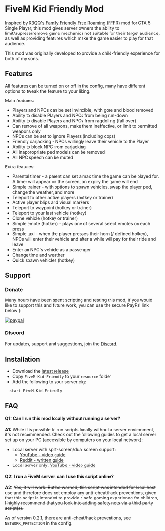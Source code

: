 # FiveM Kid Friendly Mod

Inspired by [R3QQ's Family Friendly Free Roaming (FFFR)](https://sites.google.com/view/r3qq/family-friendly-free-roaming/fffr-3-0) mod for GTA 5 Single Player, this mod gives server owners the ability to limit/supress/remove game mechanics not suitable for their target audience, as well as providing features which make the game easier to play for that audience.

This mod was originally developed to provide a child-friendly experience for both of my sons.


## Features

All features can be turned on or off in the config, many have different options to tweak the feature to your liking.

Main features:

* Players and NPCs can be set invincible, with gore and blood removed
* Ability to disable Players and NPCs from being run-down
* Ability to disable Players and NPCs from ragdolling (fall over)
* Can remove of all weapons, make them ineffective, or limit to permitted weapons only
* NPCs can be set to ignore Players (including cops)
* Friendly carjacking - NPCs willingly leave their vehicle to the Player
* Ability to block NPC from carjacking
* All inappropriate ped models can be removed
* All NPC speech can be muted

Extra features:

* Parental timer - a parent can set a max time the game can be played for. A timer will appear on the screen, on expiry the game will end
* Simple trainer - with options to spawn vehicles, swap the player ped, change the weather, and more
* Teleport to other active players (hotkey or trainer)
* Active player blips and visual markers
* Teleport to waypoint (hotkey or trainer)
* Teleport to your last vehicle (hotkey)
* Clone vehicle (hotkey or trainer)
* Simple emote (hotkey) - plays one of several select emotes on each press
* Simple taxi - when the player presses their horn (/ defined hotkey), NPCs will enter their vehicle and after a while will pay for their ride and leave
* Enter an NPC's vehicle as a passenger
* Change time and weather
* Quick spawn vehicles (hotkey)



## Support
### Donate

Many hours have been spent scripting and testing this mod, if you would like to support this and future work, you can use the secure PayPal link below (:

[![paypal](https://www.paypalobjects.com/en_US/GB/i/btn/btn_donateCC_LG.gif)](https://www.paypal.com/donate/?hosted_button_id=9QZ34DQCEPAGG)

### Discord

For updates, support and suggestions, join the [Discord](https://discord.gg/e3eXGTJbjx).


## Installation

* Download the [latest release](https://github.com/92jackson/fivem-kid-friendly-mod/releases)
* Copy ``` FiveM-Kid-Friendly ``` to your ``` resource ``` folder
* Add the following to your server.cfg:

```bash
  start FiveM-Kid-Friendly
```


## FAQ

#### **Q1:** Can I run this mod locally without running a server?

**A1:** While it is possible to run scripts locally without a server environment, it's not recommended. Check out the following guides to get a local server set up on your PC (accessible by computers on your local network):

* Local server with split-screen/dual screen support:
    - [YouTube - video guide](https://youtu.be/BvIIO0J50Zk)
    - [Reddit - written guide](https://www.reddit.com/r/nucleuscoop/comments/t18dfa/comment/hyee5nd/?utm_source=share&utm_medium=web2x&context=3)
* Local server only: [YouTube - video guide](https://youtu.be/YmW9K6GjY9w)

#### **Q2:** I run a FiveM server, can I use this script online?

**A2:** ~~Yes, it will work. But be warned, this script was intended for local host use and therefore does not employ any anti-cheat/hack preventions, given that this script is intended to provide a safe gaming experience for children, I highly recommend that you look into adding safety nets via a third party script(s).~~

As of version 0.2.1, there are anti-cheat/hack preventions, see ```NETWORK_PROTECTION``` in the config.